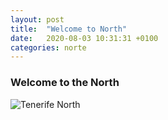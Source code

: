 ```yaml
---
layout: post
title:  "Welcome to North"
date:   2020-08-03 10:31:31 +0100
categories: norte
---
```


<h3>Welcome to the North</h3>

<div>
 <img src="{{site.url}}/assets/img/north.jpg" alt="Tenerife North">
</div>
